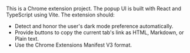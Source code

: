<!-- Use this file to provide workspace-specific custom instructions to Copilot. For more details, visit https://code.visualstudio.com/docs/copilot/copilot-customization#_use-a-githubcopilotinstructionsmd-file -->

This is a Chrome extension project. The popup UI is built with React and TypeScript using Vite. The extension should:
- Detect and honor the user's dark mode preference automatically.
- Provide buttons to copy the current tab's link as HTML, Markdown, or Plain text.
- Use the Chrome Extensions Manifest V3 format.
